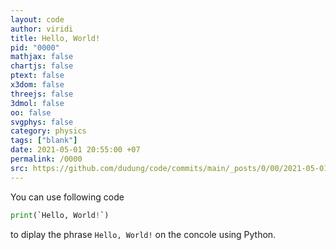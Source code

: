 ```yaml
---
layout: code
author: viridi
title: Hello, World!
pid: "0000"
mathjax: false
chartjs: false
ptext: false
x3dom: false
threejs: false
3dmol: false
oo: false
svgphys: false
category: physics
tags: ["blank"]
date: 2021-05-01 20:55:00 +07
permalink: /0000
src: https://github.com/dudung/code/commits/main/_posts/0/00/2021-05-01-hello.md
---
```

You can use following code

```python
print(`Hello, World!`)
```

to diplay the phrase `Hello, World!` on the concole using Python.
